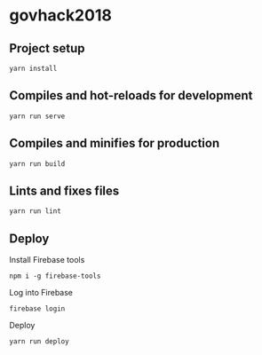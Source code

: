 # govhack2018

## Project setup

```
yarn install
```

## Compiles and hot-reloads for development

```
yarn run serve
```

## Compiles and minifies for production

```
yarn run build
```

## Lints and fixes files

```
yarn run lint
```

## Deploy

Install Firebase tools

```
npm i -g firebase-tools
```

Log into Firebase

```
firebase login
```

Deploy

```
yarn run deploy
```
